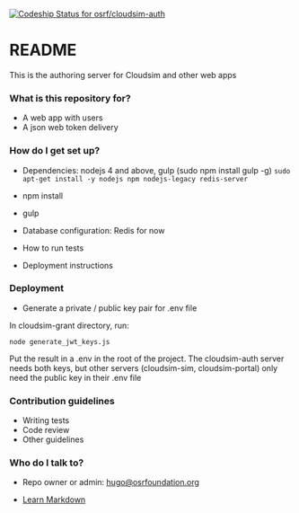 [ ![Codeship Status for osrf/cloudsim-auth](https://codeship.com/projects/d48e5670-0c06-0134-283f-368b7d3cc702/status?branch=default)](https://codeship.com/projects/156010)
# README #

This is the authoring server for Cloudsim and other web apps

### What is this repository for? ###

* A web app with users
* A json web token delivery

### How do I get set up? ###

* Dependencies: nodejs 4 and above, gulp (sudo npm install gulp -g)
  `sudo apt-get install -y nodejs npm nodejs-legacy redis-server`

* npm install
* gulp
* Database configuration: Redis for now
* How to run tests
* Deployment instructions

### Deployment ###

* Generate a private / public key pair for .env file

In cloudsim-grant directory, run:

`node generate_jwt_keys.js`

Put the result in a .env in the root of the project. The cloudsim-auth server
needs both keys, but other servers (cloudsim-sim, cloudsim-portal) only need
the public key in their .env file

### Contribution guidelines ###

* Writing tests
* Code review
* Other guidelines

### Who do I talk to? ###

* Repo owner or admin: hugo@osrfoundation.org

* [Learn Markdown](https://bitbucket.org/tutorials/markdowndemo)
